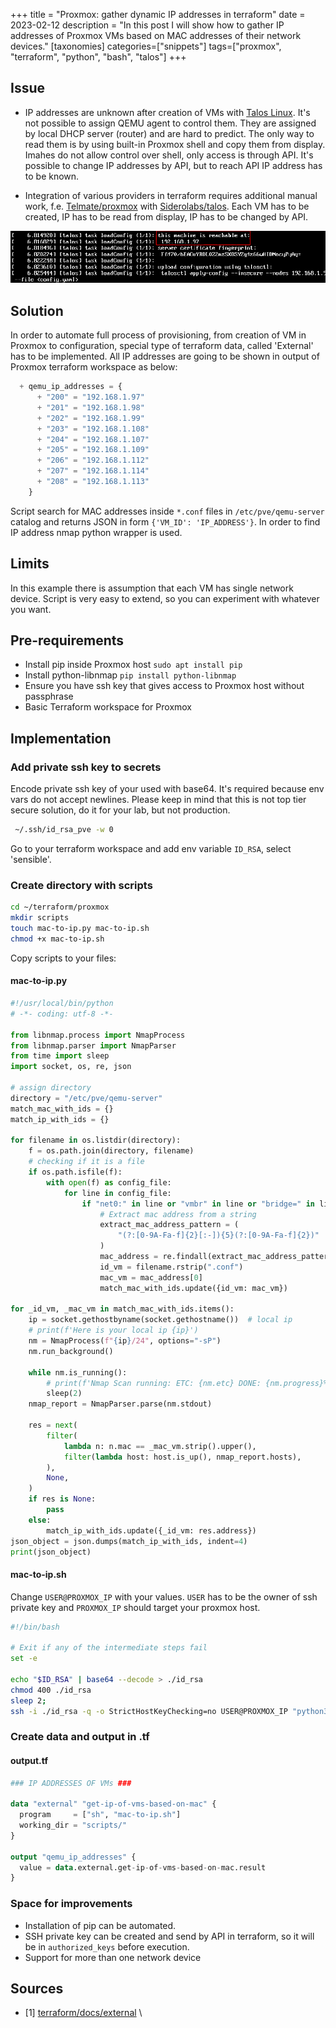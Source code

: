 +++
title = "Proxmox: gather dynamic IP addresses in terraform"
date = 2023-02-12
description = "In this post I will show how to gather IP addresses of Proxmox VMs based on MAC addresses of their network devices."
[taxonomies]
categories=["snippets"]
tags=["proxmox", "terraform", "python", "bash", "talos"]
+++

## Issue

-   IP addresses are unknown after creation of VMs with [Talos Linux](https://www.talos.dev/v1.3/talos-guides/). It's not possible to assign QEMU agent to control them. They are assigned by local DHCP server (router) and are hard to predict. The only way to read them is by using built-in Proxmox shell and copy them from display. Imahes do not allow control over shell, only access is through API. It's possible to change IP addresses by API, but to reach API IP address has to be known.

-   Integration of various providers in terraform requires additional manual work, f.e. [Telmate/proxmox](https://registry.terraform.io/providers/Telmate/proxmox/latest/docs) with [Siderolabs/talos](https://registry.terraform.io/providers/siderolabs/talos/latest). Each VM has to be created, IP has to be read from display, IP has to be changed by API.
<div align="center"> <img src="proxmox_shell.png" /> </div>

## Solution

In order to automate full process of provisioning, from creation of VM in Proxmox to configuration, special type of terraform data, called 'External' has to be implemented.
All IP addresses are going to be shown in output of Proxmox terraform workspace as below:

```terraform
  + qemu_ip_addresses = {
      + "200" = "192.168.1.97"
      + "201" = "192.168.1.98"
      + "202" = "192.168.1.99"
      + "203" = "192.168.1.108"
      + "204" = "192.168.1.107"
      + "205" = "192.168.1.109"
      + "206" = "192.168.1.112"
      + "207" = "192.168.1.114"
      + "208" = "192.168.1.113"
    }
```

Script search for MAC addresses inside `*.conf` files in `/etc/pve/qemu-server` catalog and returns JSON in form `{'VM_ID': 'IP_ADDRESS'}`.
In order to find IP address nmap python wrapper is used.

## Limits

In this example there is assumption that each VM has single network device. Script is very easy to extend, so you can experiment with whatever you want.

## Pre-requirements

-   Install pip inside Proxmox host `sudo apt install pip`
-   Install python-libnmap `pip install python-libnmap`
-   Ensure you have ssh key that gives access to Proxmox host without passphrase
-   Basic Terraform workspace for Proxmox

## Implementation

### Add private ssh key to secrets

Encode private ssh key of your used with base64. It's required because env vars do not accept newlines. Please keep in mind that this is not top tier secure solution, do it for your lab, but not production.

```bash
 ~/.ssh/id_rsa_pve -w 0
```

Go to your terraform workspace and add env variable `ID_RSA`, select 'sensible'.

### Create directory with scripts

```bash
cd ~/terraform/proxmox
mkdir scripts
touch mac-to-ip.py mac-to-ip.sh
chmod +x mac-to-ip.sh
```

Copy scripts to your files:

#### mac-to-ip.py

```python
#!/usr/local/bin/python
# -*- coding: utf-8 -*-

from libnmap.process import NmapProcess
from libnmap.parser import NmapParser
from time import sleep
import socket, os, re, json

# assign directory
directory = "/etc/pve/qemu-server"
match_mac_with_ids = {}
match_ip_with_ids = {}

for filename in os.listdir(directory):
    f = os.path.join(directory, filename)
    # checking if it is a file
    if os.path.isfile(f):
        with open(f) as config_file:
            for line in config_file:
                if "net0:" in line or "vmbr" in line or "bridge=" in line:
                    # Extract mac address from a string
                    extract_mac_address_pattern = (
                        "(?:[0-9A-Fa-f]{2}[:-]){5}(?:[0-9A-Fa-f]{2})"
                    )
                    mac_address = re.findall(extract_mac_address_pattern, line)
                    id_vm = filename.rstrip(".conf")
                    mac_vm = mac_address[0]
                    match_mac_with_ids.update({id_vm: mac_vm})

for _id_vm, _mac_vm in match_mac_with_ids.items():
    ip = socket.gethostbyname(socket.gethostname())  # local ip
    # print(f'Here is your local ip {ip}')
    nm = NmapProcess(f"{ip}/24", options="-sP")
    nm.run_background()

    while nm.is_running():
        # print(f'Nmap Scan running: ETC: {nm.etc} DONE: {nm.progress}%')
        sleep(2)
    nmap_report = NmapParser.parse(nm.stdout)

    res = next(
        filter(
            lambda n: n.mac == _mac_vm.strip().upper(),
            filter(lambda host: host.is_up(), nmap_report.hosts),
        ),
        None,
    )
    if res is None:
        pass
    else:
        match_ip_with_ids.update({_id_vm: res.address})
json_object = json.dumps(match_ip_with_ids, indent=4)
print(json_object)
```

#### mac-to-ip.sh

Change `USER@PROXMOX_IP` with your values. `USER` has to be the owner of ssh private key and `PROXMOX_IP` should target your proxmox host.

```bash
#!/bin/bash

# Exit if any of the intermediate steps fail
set -e

echo "$ID_RSA" | base64 --decode > ./id_rsa
chmod 400 ./id_rsa
sleep 2;
ssh -i ./id_rsa -q -o StrictHostKeyChecking=no USER@PROXMOX_IP "python3 " < './mac-to-ip.py' | jq
```

### Create data and output in .tf

#### output.tf

```terraform
### IP ADDRESSES OF VMs ###

data "external" "get-ip-of-vms-based-on-mac" {
  program     = ["sh", "mac-to-ip.sh"]
  working_dir = "scripts/"
}

output "qemu_ip_addresses" {
  value = data.external.get-ip-of-vms-based-on-mac.result
}
```

### Space for improvements

-   Installation of pip can be automated.
-   SSH private key can be created and send by API in terraform, so it will be in `authorized_keys` before execution.
-   Support for more than one network device

## Sources

-   [1] [terraform/docs/external](https://registry.terraform.io/providers/hashicorp/external/latest/docs) \

